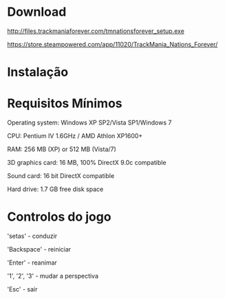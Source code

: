 # Download

http://files.trackmaniaforever.com/tmnationsforever_setup.exe

https://store.steampowered.com/app/11020/TrackMania_Nations_Forever/

# Instalação


# Requisitos Mínimos

Operating system: Windows XP SP2/Vista SP1/Windows 7

CPU: Pentium IV 1.6GHz / AMD Athlon XP1600+

RAM: 256 MB (XP) or 512 MB (Vista/7)

3D graphics card: 16 MB, 100% DirectX 9.0c compatible

Sound card: 16 bit DirectX compatible

Hard drive: 1.7 GB free disk space

# Controlos do jogo

'setas' - conduzir

'Backspace' - reiniciar

'Enter' - reanimar

'1', '2', '3' - mudar a perspectiva

'Esc' - sair
